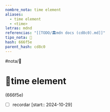 ```yaml
---
nombre_nota: time element
aliases:
  - time element
  - <time>
letras: mdnd
referencias: "[[TODO/🏛️mdn docs (cd8c0).md]]"
tipo_nota: 📑
hash: 666f5e
parent_hash: cd8c0
---
```


#nota/📑

# 📑time element
<div class="hash">(666f5e)</div>


- [ ] recordar  [start:: 2024-10-29]
